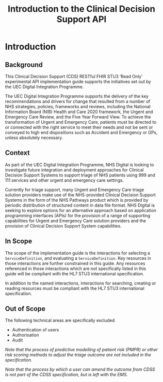 ﻿---
title: Introduction to the Clinical Decision Support API
keywords: homepage
tags: [overview]
sidebar: overview_sidebar
permalink: index.html
toc: false
summary: A brief introduction to the Clinical Decision Support API Implementation Guide
---

# Introduction #

## Background ##

This Clinical Decision Support (CDS) RESTful FHIR STU3 ‘Read Only’ experimental API implementation guide supports the initiatives set out by the UEC Digital Integration Programme.

The UEC Digital Integration Programme supports the delivery of the key recommendations and drivers for change that resulted from a number of NHS strategies, policies, frameworks and reviews, including the National Information Board (NIB) Health and Care 2020 framework, 
the Urgent and Emergency Care Review, and the Five Year Forward View. To achieve the transformation of Urgent and Emergency Care, patients must be directed to or connected with the right service to meet their needs and not be sent or conveyed to high end dispositions 
such as Accident and Emergency or GPs, unless absolutely necessary.  

## Context ##
As part of the UEC Digital Integration Programme, NHS Digital is looking to investigate future integration and deployment approaches for Clinical Decision Support Systems to support triage of NHS patients using 999 and 111 services and other urgent and emergency care settings. 

Currently for triage support, many Urgent and Emergency Care triage solution providers make use of the NHS-provided Clinical Decision Support Systems in the form of the NHS Pathways product which is provided by periodic distribution of structured content in data file format. 
NHS Digital is seeking to explore options for an alternative approach based on application programming interfaces (APIs) for the provision of a range of supporting capabilities for Urgent and Emergency Care solution providers and the provision of Clinical Decision Support System capabilities.  

## In Scope ##
The scope of the implementation guide is the interactions for selecting a `ServiceDefinition`, and evaluating a `ServiceDefinition`. Key resources in those interactions are further constrained in this guide. Any resources referenced in those interactions which are not specifically listed in this guide will be compliant with the HL7 STU3 international specification.

In addition to the named interactions, interactions for searching, creating or reading resources must be compliant with the HL7 STU3 international specification.

## Out of Scope ##
The following technical areas are specifically excluded
* Authentication of users
* Authorisation
* Audit  

*Note that the process of predictive modelling of patient risk (PMPR) or other risk scoring methods to adjust the triage outcome are not included in the specification.*

*Note that the process by which a user can amend the outcome from CDSS is not part of the CDSS specification, but is left with the EMS.*

